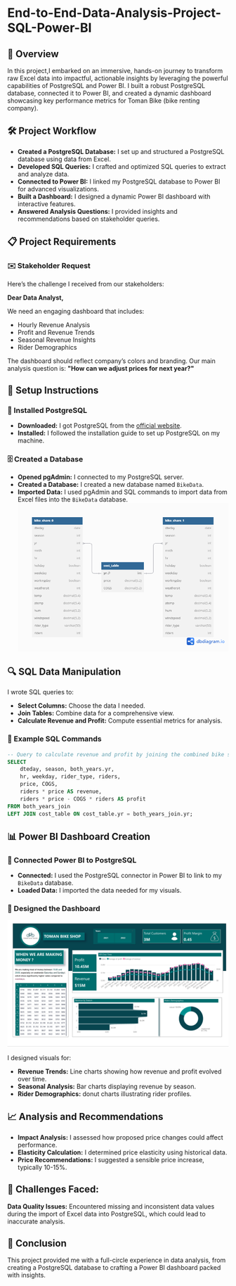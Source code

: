 # End-to-End-Data-Analysis-Project-SQL-Power-BI

## 🌟 Overview
In this project,I embarked on an immersive, hands-on journey to transform raw Excel data into impactful, actionable insights by leveraging the powerful capabilities of PostgreSQL and Power BI. I built a robust PostgreSQL database, connected it to Power BI, and created a dynamic dashboard showcasing key performance metrics for Toman Bike (bike renting company).

## 🛠️ Project Workflow
- **Created a PostgreSQL Database:** I set up and structured a PostgreSQL database using data from Excel.
- **Developed SQL Queries:** I crafted and optimized SQL queries to extract and analyze data.
- **Connected to Power BI:** I linked my PostgreSQL database to Power BI for advanced visualizations.
- **Built a Dashboard:** I designed a dynamic Power BI dashboard with interactive features.
- **Answered Analysis Questions:** I provided insights and recommendations based on stakeholder queries.

## 📋 Project Requirements

### ✉️ Stakeholder Request
Here’s the challenge I received from our stakeholders:

**Dear Data Analyst,**

We need an engaging dashboard that includes:
- Hourly Revenue Analysis
- Profit and Revenue Trends
- Seasonal Revenue Insights
- Rider Demographics

The dashboard should reflect company’s colors and branding. Our main analysis question is: **"How can we adjust prices for next year?"**

## 🚀 Setup Instructions

### 🐘 Installed PostgreSQL
- **Downloaded:** I got PostgreSQL from the [official website](https://www.postgresql.org/download/).
- **Installed:** I followed the installation guide to set up PostgreSQL on my machine.

### 🗄️ Created a Database
- **Opened pgAdmin:** I connected to my PostgreSQL server.
- **Created a Database:** I created a new database named `BikeData`.
- **Imported Data:** I used pgAdmin and SQL commands to import data from Excel files into the `BikeData` database.
![ERD](ERD/ERD.png)


## 🔍 SQL Data Manipulation
I wrote SQL queries to:
- **Select Columns:** Choose the data I needed.
- **Join Tables:** Combine data for a comprehensive view.
- **Calculate Revenue and Profit:** Compute essential metrics for analysis.


### 📝 Example SQL Commands
```sql
-- Query to calculate revenue and profit by joining the combined bike share data with cost data
SELECT
    dteday, season, both_years.yr,
    hr, weekday, rider_type, riders,
    price, COGS,
    riders * price AS revenue,
    riders * price - COGS * riders AS profit
FROM both_years_join
LEFT JOIN cost_table ON cost_table.yr = both_years_join.yr;
```


## 📊 Power BI Dashboard Creation

### 🔗 Connected Power BI to PostgreSQL
- **Connected:** I used the PostgreSQL connector in Power BI to link to my `BikeData` database.
- **Loaded Data:** I imported the data needed for my visuals.


### 🎨 Designed the Dashboard
![Dashboard](Dashbord/Dashbord_View.PNG)

I designed visuals for:
- **Revenue Trends:** Line charts showing how revenue and profit evolved over time.
- **Seasonal Analysis:** Bar charts displaying revenue by season.
- **Rider Demographics:** donut charts illustrating rider profiles.


## 📈 Analysis and Recommendations
- **Impact Analysis:** I assessed how proposed price changes could affect performance.
- **Elasticity Calculation:** I determined price elasticity using historical data.
- **Price Recommendations:** I suggested a sensible price increase, typically 10-15%.


## 🤔 Challenges Faced:
**Data Quality Issues:**
Encountered missing and inconsistent data values during the import of Excel data into PostgreSQL, which could lead to inaccurate analysis.


## 🎉 Conclusion
This project provided me with a full-circle experience in data analysis, from creating a PostgreSQL database to crafting a Power BI dashboard packed with insights.


